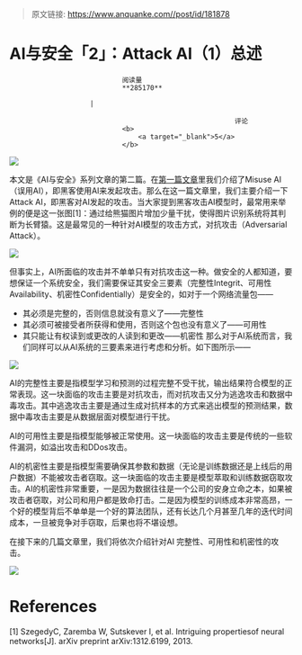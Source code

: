 > 原文链接: https://www.anquanke.com//post/id/181878 


# AI与安全「2」：Attack AI（1）总述


                                阅读量   
                                **285170**
                            
                        |
                        
                                                            评论
                                <b>
                                    <a target="_blank">5</a>
                                </b>
                                                                                    



[![](https://p1.ssl.qhimg.com/t01cf4e33b857c18dee.jpg)](https://p1.ssl.qhimg.com/t01cf4e33b857c18dee.jpg)



本文是《AI与安全》系列文章的第二篇。在[第一篇文章](https://www.zuozuovera.com/archives/1617/)里我们介绍了Misuse AI（误用AI），即黑客使用AI来发起攻击。那么在这一篇文章里，我们主要介绍一下Attack AI，即黑客对AI发起的攻击。当大家提到黑客攻击AI模型时，最常用来举例的便是这一张图[1]：通过给熊猫图片增加少量干扰，使得图片识别系统将其判断为长臂猿。这是最常见的一种针对AI模型的攻击方式，对抗攻击（Adversarial Attack）。

[![](https://p3.ssl.qhimg.com/t0137e4d596f54c4e9c.png)](https://p3.ssl.qhimg.com/t0137e4d596f54c4e9c.png)

但事实上，AI所面临的攻击并不单单只有对抗攻击这一种。做安全的人都知道，要想保证一个系统安全，我们需要保证其安全三要素（完整性Integrit、可用性Availability、机密性Confidentially）是安全的，如对于一个网络流量包——
- 其必须是完整的，否则信息就没有意义了——完整性
- 其必须可被接受者所获得和使用，否则这个包也没有意义了——可用性
- 其只能让有权读到或更改的人读到和更改——机密性
那么对于AI系统而言，我们同样可以从AI系统的三要素来进行考虑和分析。如下图所示——

[![](https://p1.ssl.qhimg.com/t010936a2c82972dbfa.jpg)](https://p1.ssl.qhimg.com/t010936a2c82972dbfa.jpg)

AI的完整性主要是指模型学习和预测的过程完整不受干扰，输出结果符合模型的正常表现。这一块面临的攻击主要是对抗攻击，而对抗攻击又分为逃逸攻击和数据中毒攻击。其中逃逸攻击主要是通过生成对抗样本的方式来逃出模型的预测结果，数据中毒攻击主要是从数据层面对模型进行干扰。

AI的可用性主要是指模型能够被正常使用。这一块面临的攻击主要是传统的一些软件漏洞，如溢出攻击和DDos攻击。

AI的机密性主要是指模型需要确保其参数和数据（无论是训练数据还是上线后的用户数据）不能被攻击者窃取。这一块面临的攻击主要是模型萃取和训练数据窃取攻击。AI的机密性非常重要，一是因为数据往往是一个公司的安身立命之本，如果被攻击者窃取，对公司和用户都是致命打击。二是因为模型的训练成本非常高昂，一个好的模型背后不单单是一个好的算法团队，还有长达几个月甚至几年的迭代时间成本，一旦被竞争对手窃取，后果也将不堪设想。

在接下来的几篇文章里，我们将依次介绍针对AI 完整性、可用性和机密性的攻击。

[![](https://p1.ssl.qhimg.com/t0115950828c91739dc.png)](https://p1.ssl.qhimg.com/t0115950828c91739dc.png)



# <a class="reference-link" name="References"></a>References

[1] SzegedyC, Zaremba W, Sutskever I, et al. Intriguing propertiesof neural networks[J]. arXiv preprint arXiv:1312.6199, 2013.
